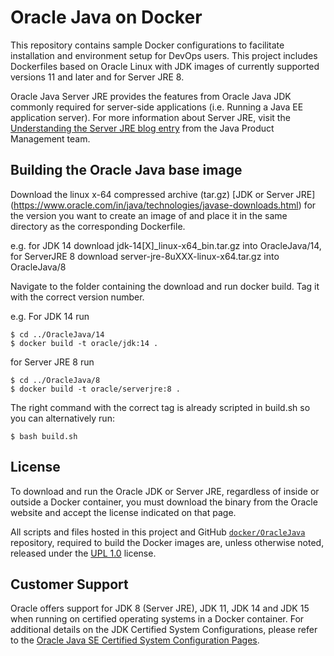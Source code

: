 Oracle Java on Docker
=====
This repository contains sample Docker configurations to facilitate installation and environment setup for DevOps users. This project includes Dockerfiles based on Oracle Linux with JDK images of currently supported versions 11 and later and for Server JRE 8.

Oracle Java Server JRE provides the features from Oracle Java JDK commonly required for server-side applications (i.e. Running a Java EE application server). For more information about Server JRE, visit the [Understanding the Server JRE blog entry](https://blogs.oracle.com/java-platform-group/understanding-the-server-jre) from the Java Product Management team.

## Building the Oracle Java base image
Download the linux x-64 compressed archive (tar.gz) [JDK or Server JRE] (https://www.oracle.com/in/java/technologies/javase-downloads.html) for the version you want to create an image of and place it in the same directory as the corresponding Dockerfile.

e.g. for JDK 14 download jdk-14[X]_linux-x64_bin.tar.gz into OracleJava/14, 
for ServerJRE 8 download server-jre-8uXXX-linux-x64.tar.gz into OracleJava/8

Navigate to the folder containing the download and run docker build. Tag it with the correct version number.

e.g. For JDK 14 run
```
$ cd ../OracleJava/14
$ docker build -t oracle/jdk:14 .
```

for Server JRE 8 run
```
$ cd ../OracleJava/8
$ docker build -t oracle/serverjre:8 .
```

The right command with the correct tag is already scripted in build.sh so you can alternatively run:
```
$ bash build.sh
```

## License
To download and run the Oracle JDK or Server JRE, regardless of inside or outside a Docker container, you must download the binary from the Oracle website and accept the license indicated on that page.

All scripts and files hosted in this project and GitHub [`docker/OracleJava`](./) repository, required to build the Docker images are, unless otherwise noted, released under the [UPL 1.0](https://oss.oracle.com/licenses/upl/) license.

## Customer Support
Oracle offers support for JDK 8 (Server JRE), JDK 11, JDK 14 and JDK 15 when running on certified operating systems in a Docker container. For additional details on the JDK Certified System Configurations, please refer to the [Oracle Java SE Certified System Configuration Pages](https://www.oracle.com/technetwork/java/javaseproducts/documentation/index.html#sysconfig).

